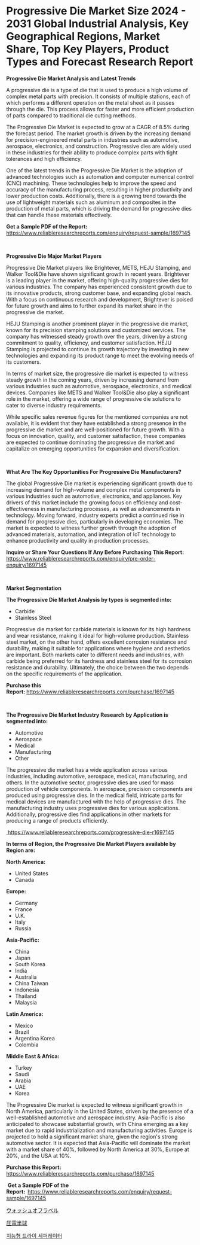 <p><h1>Progressive Die Market Size 2024 - 2031 Global Industrial Analysis, Key Geographical Regions, Market Share, Top Key Players, Product Types and Forecast Research Report</h1></p><p><strong>Progressive Die Market Analysis and Latest Trends</strong></p>
<p><p>A progressive die is a type of die that is used to produce a high volume of complex metal parts with precision. It consists of multiple stations, each of which performs a different operation on the metal sheet as it passes through the die. This process allows for faster and more efficient production of parts compared to traditional die cutting methods.</p><p>The Progressive Die Market is expected to grow at a CAGR of 8.5% during the forecast period. The market growth is driven by the increasing demand for precision-engineered metal parts in industries such as automotive, aerospace, electronics, and construction. Progressive dies are widely used in these industries for their ability to produce complex parts with tight tolerances and high efficiency.</p><p>One of the latest trends in the Progressive Die Market is the adoption of advanced technologies such as automation and computer numerical control (CNC) machining. These technologies help to improve the speed and accuracy of the manufacturing process, resulting in higher productivity and lower production costs. Additionally, there is a growing trend towards the use of lightweight materials such as aluminum and composites in the production of metal parts, which is driving the demand for progressive dies that can handle these materials effectively.</p></p>
<p><strong>Get a Sample PDF of the Report:&nbsp;</strong> <a href="https://www.reliableresearchreports.com/enquiry/request-sample/1697145">https://www.reliableresearchreports.com/enquiry/request-sample/1697145</a></p>
<p>&nbsp;</p>
<p><strong>Progressive Die Major Market Players</strong></p>
<p><p>Progressive Die Market players like Brightever, METS, HEJU Stamping, and Walker Tool&Die have shown significant growth in recent years. Brightever is a leading player in the market, offering high-quality progressive dies for various industries. The company has experienced consistent growth due to its innovative products, strong customer base, and expanding global reach. With a focus on continuous research and development, Brightever is poised for future growth and aims to further expand its market share in the progressive die market.</p><p>HEJU Stamping is another prominent player in the progressive die market, known for its precision stamping solutions and customized services. The company has witnessed steady growth over the years, driven by a strong commitment to quality, efficiency, and customer satisfaction. HEJU Stamping is projected to continue its growth trajectory by investing in new technologies and expanding its product range to meet the evolving needs of its customers.</p><p>In terms of market size, the progressive die market is expected to witness steady growth in the coming years, driven by increasing demand from various industries such as automotive, aerospace, electronics, and medical devices. Companies like METS and Walker Tool&Die also play a significant role in the market, offering a wide range of progressive die solutions to cater to diverse industry requirements.</p><p>While specific sales revenue figures for the mentioned companies are not available, it is evident that they have established a strong presence in the progressive die market and are well-positioned for future growth. With a focus on innovation, quality, and customer satisfaction, these companies are expected to continue dominating the progressive die market and capitalize on emerging opportunities for expansion and diversification.</p></p>
<p>&nbsp;</p>
<p><strong>What Are The Key Opportunities For Progressive Die Manufacturers?</strong></p>
<p><p>The global Progressive Die market is experiencing significant growth due to increasing demand for high-volume and complex metal components in various industries such as automotive, electronics, and appliances. Key drivers of this market include the growing focus on efficiency and cost-effectiveness in manufacturing processes, as well as advancements in technology. Moving forward, industry experts predict a continued rise in demand for progressive dies, particularly in developing economies. The market is expected to witness further growth through the adoption of advanced materials, automation, and integration of IoT technology to enhance productivity and quality in production processes.</p></p>
<p><strong>Inquire or Share Your Questions If Any Before Purchasing This Report:</strong> <a href="https://www.reliableresearchreports.com/enquiry/pre-order-enquiry/1697145">https://www.reliableresearchreports.com/enquiry/pre-order-enquiry/1697145</a></p>
<p>&nbsp;</p>
<p><strong>Market Segmentation</strong></p>
<p><strong>The Progressive Die Market Analysis by types is segmented into:</strong></p>
<p><ul><li>Carbide</li><li>Stainless Steel</li></ul></p>
<p><p>Progressive die market for carbide materials is known for its high hardness and wear resistance, making it ideal for high-volume production. Stainless steel market, on the other hand, offers excellent corrosion resistance and durability, making it suitable for applications where hygiene and aesthetics are important. Both markets cater to different needs and industries, with carbide being preferred for its hardness and stainless steel for its corrosion resistance and durability. Ultimately, the choice between the two depends on the specific requirements of the application.</p></p>
<p><strong>Purchase this Report:&nbsp;</strong><a href="https://www.reliableresearchreports.com/purchase/1697145">https://www.reliableresearchreports.com/purchase/1697145</a></p>
<p>&nbsp;</p>
<p><strong>The Progressive Die Market Industry Research by Application is segmented into:</strong></p>
<p><ul><li>Automotive</li><li>Aerospace</li><li>Medical</li><li>Manufacturing</li><li>Other</li></ul></p>
<p><p>The progressive die market has a wide application across various industries, including automotive, aerospace, medical, manufacturing, and others. In the automotive sector, progressive dies are used for mass production of vehicle components. In aerospace, precision components are produced using progressive dies. In the medical field, intricate parts for medical devices are manufactured with the help of progressive dies. The manufacturing industry uses progressive dies for various applications. Additionally, progressive dies find applications in other markets for producing a range of products efficiently.</p></p>
<p><a href="https://www.reliableresearchreports.com/progressive-die-r1697145">&nbsp;https://www.reliableresearchreports.com/progressive-die-r1697145</a></p>
<p><strong>In terms of Region, the Progressive Die Market Players available by Region are:</strong></p>
<p>
    <p> <strong> North America: </strong>
        <ul>
            <li>United States</li>
            <li>Canada</li>
        </ul>
        </p> 
    <p> <strong> Europe: </strong>
        <ul>
            <li>Germany</li>
            <li>France</li>
            <li>U.K.</li>
            <li>Italy</li>
            <li>Russia</li>
        </ul>
        </p> 
    <p> <strong> Asia-Pacific: </strong>
        <ul>
            <li>China</li>
            <li>Japan</li>
            <li>South Korea</li>
            <li>India</li>
            <li>Australia</li>
            <li>China Taiwan</li>
            <li>Indonesia</li>
            <li>Thailand</li>
            <li>Malaysia</li>
        </ul>
        </p> 
    <p> <strong> Latin America: </strong>
        <ul>
            <li>Mexico</li>
            <li>Brazil</li>
            <li>Argentina Korea</li>
            <li>Colombia</li>
        </ul>
        </p> 
    <p> <strong> Middle East & Africa: </strong>
        <ul>
            <li>Turkey</li>
            <li>Saudi</li>
            <li>Arabia</li>
            <li>UAE</li>
            <li>Korea</li>
        </ul>
    </p>
    </p>
<p><p>The Progressive Die market is expected to witness significant growth in North America, particularly in the United States, driven by the presence of a well-established automotive and aerospace industry. Asia-Pacific is also anticipated to showcase substantial growth, with China emerging as a key market due to rapid industrialization and manufacturing activities. Europe is projected to hold a significant market share, given the region's strong automotive sector. It is expected that Asia-Pacific will dominate the market with a market share of 40%, followed by North America at 30%, Europe at 20%, and the USA at 10%.</p></p>
<p><strong>Purchase this Report: </strong><a href="https://www.reliableresearchreports.com/purchase/1697145">https://www.reliableresearchreports.com/purchase/1697145</a></p>
<p>&nbsp;<strong>Get a Sample PDF of the Report:&nbsp;&nbsp;</strong><a href="https://www.reliableresearchreports.com/enquiry/request-sample/1697145">https://www.reliableresearchreports.com/enquiry/request-sample/1697145</a></p>
<p><strong></strong></p>
<p><p><a href="https://medium.com/@addyserr7687/%E6%B4%97%E6%B5%84%E3%83%A9%E3%83%99%E3%83%AB%E5%B8%82%E5%A0%B4%E8%A6%8F%E6%A8%A1-%E5%B8%82%E5%A0%B4%E5%B1%95%E6%9C%9B%E3%81%A8%E5%B8%82%E5%A0%B4%E4%BA%88%E6%B8%AC-2024%E5%B9%B4%E3%81%8B%E3%82%892031%E5%B9%B4-23637be73097">ウォッシュオフラベル</a></p><p><a href="https://github.com/BoydYundt1/Market-Research-Report-List-1/blob/main/6044327122977.md">圧電半球</a></p><p><a href="https://github.com/marufmohassin05/Market-Research-Report-List-1/blob/main/2853585108903.md">지능형 드라이 세퍼레이터</a></p></p>